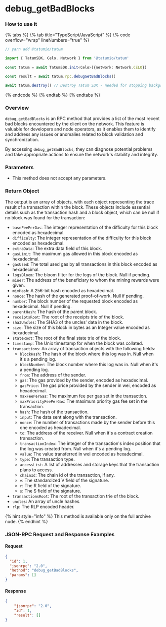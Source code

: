 # debug\_getBadBlocks

### How to use it

{% tabs %}
{% tab title="TypeScript/JavaScript" %}
{% code overflow="wrap" lineNumbers="true" %}
```typescript
// yarn add @tatumio/tatum

import { TatumSDK, Celo, Network } from '@tatumio/tatum'
  
const tatum = await TatumSDK.init<Celo>({network: Network.CELO})

const result = await tatum.rpc.debugGetBadBlocks()

await tatum.destroy() // Destroy Tatum SDK - needed for stopping background jobs
```
{% endcode %}
{% endtab %}
{% endtabs %}

### Overview

`debug_getBadBlocks` is an RPC method that provides a list of the most recent bad blocks encountered by the client on the network. This feature is valuable for developers and node operators, as it enables them to identify and address any issues or anomalies related to block validation and synchronization.

By accessing `debug_getBadBlocks`, they can diagnose potential problems and take appropriate actions to ensure the network's stability and integrity.

### Parameters

* This method does not accept any parameters.

### Return Object

The output is an array of objects, with each object representing the trace result of a transaction within the block. These objects include essential details such as the transaction hash and a block object, which can be null if no block was found for the transaction:

* `baseFeePerGas`: The integer representation of the difficulty for this block encoded as hexadecimal.
* `difficulty`: The integer representation of the difficulty for this block encoded as hexadecimal.
* `extraData`: The extra data field of this block.
* `gasLimit`: The maximum gas allowed in this block encoded as hexadecimal.
* `gasUsed`: The total used gas by all transactions in this block encoded as hexadecimal.
* `logsBloom`: The bloom filter for the logs of the block. Null if pending.
* `miner`: The address of the beneficiary to whom the mining rewards were given.
* `mixHash`: A 256-bit hash encoded as hexadecimal.
* `nonce`: The hash of the generated proof-of-work. Null if pending.
* `number`: The block number of the requested block encoded as hexadecimal. Null if pending.
* `parentHash`: The hash of the parent block.
* `receiptsRoot`: The root of the receipts trie of the block.
* `sha3Uncles`: The SHA3 of the uncles' data in the block.
* `size`: The size of this block in bytes as an Integer value encoded as hexadecimal.
* `stateRoot`: The root of the final state trie of the block.
* `timestamp`: The Unix timestamp for when the block was collated.
* `transactions`: An array of transaction objects with the following fields:
  * `blockHash`: The hash of the block where this log was in. Null when it's a pending log.
  * `blockNumber`: The block number where this log was in. Null when it's a pending log.
  * `from`: The address of the sender.
  * `gas`: The gas provided by the sender, encoded as hexadecimal.
  * `gasPrice`: The gas price provided by the sender in wei, encoded as hexadecimal.
  * `maxFeePerGas`: The maximum fee per gas set in the transaction.
  * `maxPriorityFeePerGas`: The maximum priority gas fee set in the transaction.
  * `hash`: The hash of the transaction.
  * `input`: The data sent along with the transaction.
  * `nonce`: The number of transactions made by the sender before this one encoded as hexadecimal.
  * `to`: The address of the receiver. Null when it's a contract creation transaction.
  * `transactionIndex`: The integer of the transaction's index position that the log was created from. Null when it's a pending log.
  * `value`: The value transferred in wei encoded as hexadecimal.
  * `type`: The transaction type.
  * `accessList`: A list of addresses and storage keys that the transaction plans to access.
  * `chainId`: The chain id of the transaction, if any.
  * `v`: The standardized V field of the signature.
  * `r`: The R field of the signature.
  * `s`: The S field of the signature.
* `transactionsRoot`: The root of the transaction trie of the block.
* `uncles`: An array of uncle hashes.
* `rlp`: The RLP encoded header.

{% hint style="info" %}
This method is available only on the full archive node.
{% endhint %}

### JSON-RPC Request and Response Examples

#### Request

```json
{
  "id": 1,
  "jsonrpc": "2.0",
  "method": "debug_getBadBlocks",
  "params": []
}
```

#### Response

```json
{
    "jsonrpc": "2.0",
    "id": 1,
    "result": []
}
```
